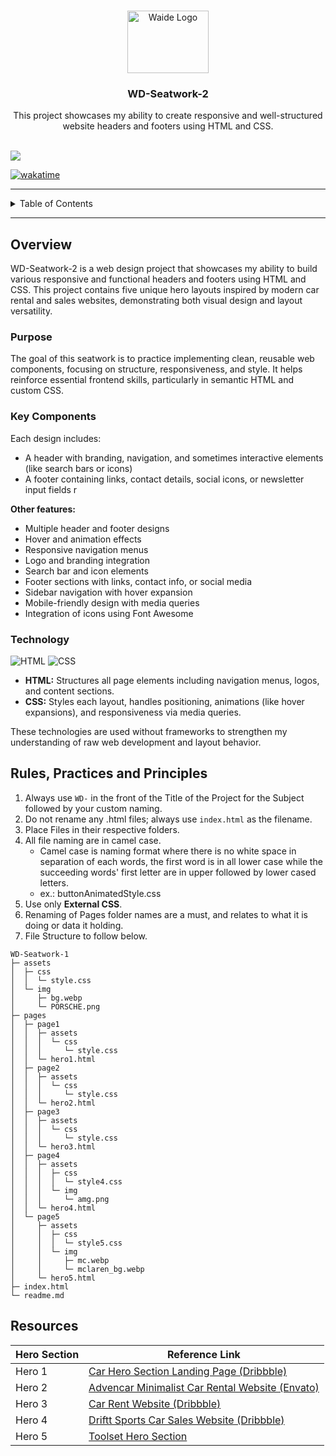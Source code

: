 <a name="readme-top"></a>

<br />

<div align="center">
  <a href="https://github.com/zyx-0314/">
    <img src="/WD-ACTIVITY-2/assets/img/logo.png" alt="Waide Logo" width="130" height="100">
  </a>
  <h3 align="center">WD-Seatwork-2</h3>
</div>

<div align="center">
  This project showcases my ability to create responsive and well-structured website headers and footers using HTML and CSS.
</div>

<br />

![](https://visit-counter.vercel.app/counter.png?page=zyx-0314/WD-Seatwork-1)

[![wakatime](https://wakatime.com/badge/user/018dd99a-4985-4f98-8216-6ca6fe2ce0f8/project/63501637-9a31-42f0-960d-4d0ab47977f8.svg)](https://wakatime.com/badge/user/018dd99a-4985-4f98-8216-6ca6fe2ce0f8/project/63501637-9a31-42f0-960d-4d0ab47977f8)

---

<details>
  <summary>Table of Contents</summary>
  <ol>
    <li>
      <a href="#overview">Overview</a>
      <ol>
        <li><a href="#key-components">Key Components</a></li>
        <li><a href="#technology">Technology</a></li>
      </ol>
    </li>
    <li>
      <a href="#rules-practices-and-principles">Rules, Practices and Principles</a>
    </li>
    <li>
      <a href="#resources">Resources</a>
    </li>
    <li>
      <a href="#references">References</a>
    </li>
  </ol>
</details>

---

## Overview

WD-Seatwork-2 is a web design project that showcases my ability to build various responsive and functional headers and footers using HTML and CSS. This project contains five unique hero layouts inspired by modern car rental and sales websites, demonstrating both visual design and layout versatility.

### Purpose

The goal of this seatwork is to practice implementing clean, reusable web components, focusing on structure, responsiveness, and style. It helps reinforce essential frontend skills, particularly in semantic HTML and custom CSS.

### Key Components

Each design includes:
- A header with branding, navigation, and sometimes interactive elements (like search bars or icons)
- A footer containing links, contact details, social icons, or newsletter input fields
r

**Other features:**
- Multiple header and footer designs
- Hover and animation effects
- Responsive navigation menus
- Logo and branding integration
- Search bar and icon elements
- Footer sections with links, contact info, or social media
- Sidebar navigation with hover expansion
- Mobile-friendly design with media queries
- Integration of icons using Font Awesome

### Technology

![HTML](https://img.shields.io/badge/HTML-E34F26?style=for-the-badge&logo=html5&logoColor=white)
![CSS](https://img.shields.io/badge/CSS-1572B6?style=for-the-badge&logo=css3&logoColor=white)

- **HTML:** Structures all page elements including navigation menus, logos, and content sections.
- **CSS:** Styles each layout, handles positioning, animations (like hover expansions), and responsiveness via media queries.

These technologies are used without frameworks to strengthen my understanding of raw web development and layout behavior.

## Rules, Practices and Principles

1. Always use `WD-` in the front of the Title of the Project for the Subject followed by your custom naming.
2. Do not rename any .html files; always use `index.html` as the filename.
3. Place Files in their respective folders.
4. All file naming are in camel case.
   - Camel case is naming format where there is no white space in separation of each words, the first word is in all lower case while the succeeding words' first letter are in upper followed by lower cased letters.
   - ex.: buttonAnimatedStyle.css
5. Use only **External CSS**.
6. Renaming of Pages folder names are a must, and relates to what it is doing or data it holding.
7. File Structure to follow below.

```
WD-Seatwork-1
├─ assets
│  ├─ css
│  │  └─ style.css
│  └─ img
│     ├─ bg.webp
│     └─ PORSCHE.png
├─ pages
│  ├─ page1
│  │  ├─ assets
│  │  │  └─ css
│  │  │     └─ style.css
│  │  └─ hero1.html
│  ├─ page2
│  │  ├─ assets
│  │  │  └─ css
│  │  │     └─ style.css
│  │  └─ hero2.html
│  ├─ page3
│  │  ├─ assets
│  │  │  └─ css
│  │  │     └─ style.css
│  │  └─ hero3.html
│  ├─ page4
│  │  ├─ assets
│  │  │  ├─ css
│  │  │  │  └─ style4.css
│  │  │  └─ img
│  │  │     └─ amg.png
│  │  └─ hero4.html
│  └─ page5
│     ├─ assets
│     │  ├─ css
│     │  │  └─ style5.css
│     │  └─ img
│     │     ├─ mc.webp
│     │     └─ mclaren_bg.webp
│     └─ hero5.html
├─ index.html
└─ readme.md
```

## Resources

| Hero Section | Reference Link |
|--------------|---------------|
| Hero 1 | [Car Hero Section Landing Page (Dribbble)](https://dribbble.com/shots/20854236-Car-Hero-Section-Landing-Page) |
| Hero 2 | [Advencar Minimalist Car Rental Website (Envato)](https://elements.envato.com/advencar-minimalist-car-rental-website-hero-ui-Y45JF3F) |
| Hero 3 | [Car Rent Website (Dribbble)](https://dribbble.com/shots/26181404-Car-Rent-Website) |
| Hero 4 | [Driftt Sports Car Sales Website (Dribbble)](https://dribbble.com/shots/25827104-Driftt-A-sports-car-sales-website) |
| Hero 5 | [Toolset Hero Section](https://toolset.com/course-lesson/creating-a-hero-section/) |